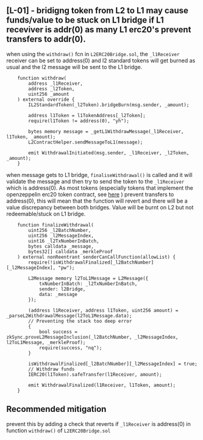 ## [L-01] - bridigng token from L2 to L1 may cause funds/value to be stuck on L1 bridge if L1 receviver is addr(0) as many L1 erc20's prevent transfers to addr(0). 

when using the `withdraw()` fcn in `L2ERC20Bridge.sol`, the `_l1Receiver` receiver can be set to address(0) and l2 standard tokens will get burned as usual and the l2 message will be sent to the L1 bridge. 
```
    function withdraw(
        address _l1Receiver,
        address _l2Token,
        uint256 _amount
    ) external override {
        IL2StandardToken(_l2Token).bridgeBurn(msg.sender, _amount);

        address l1Token = l1TokenAddress[_l2Token];
        require(l1Token != address(0), "yh");

        bytes memory message = _getL1WithdrawMessage(_l1Receiver, l1Token, _amount);
        L2ContractHelper.sendMessageToL1(message);

        emit WithdrawalInitiated(msg.sender, _l1Receiver, _l2Token, _amount);
    }
```

when message gets to L1 bridge, `finaliseWithdrawal()` is called and it will validate the message and then try to send the token to the `_l1Receiver` which is address(0). As most tokens (especially tokens that implement the openzeppelin erc20 token contract, see [here](https://github.com/OpenZeppelin/openzeppelin-contracts/blob/793d92a3331538d126033cbacb1ee5b8a7d95adc/contracts/token/ERC20/ERC20.sol#L171) ) prevent transfers to address(0), this will mean that the function will revert and there will be a value discrepancy between both bridges. Value will be burnt on L2 but not redeemable/stuck on L1 bridge. 
```
    function finalizeWithdrawal(
        uint256 _l2BatchNumber,
        uint256 _l2MessageIndex,
        uint16 _l2TxNumberInBatch,
        bytes calldata _message,
        bytes32[] calldata _merkleProof
    ) external nonReentrant senderCanCallFunction(allowList) {
        require(!isWithdrawalFinalized[_l2BatchNumber][_l2MessageIndex], "pw");

        L2Message memory l2ToL1Message = L2Message({
            txNumberInBatch: _l2TxNumberInBatch,
            sender: l2Bridge,
            data: _message
        });

        (address l1Receiver, address l1Token, uint256 amount) = _parseL2WithdrawalMessage(l2ToL1Message.data);
        // Preventing the stack too deep error
        {
            bool success = zkSync.proveL2MessageInclusion(_l2BatchNumber, _l2MessageIndex, l2ToL1Message, _merkleProof);
            require(success, "nq");
        }

        isWithdrawalFinalized[_l2BatchNumber][_l2MessageIndex] = true;
        // Withdraw funds
        IERC20(l1Token).safeTransfer(l1Receiver, amount);

        emit WithdrawalFinalized(l1Receiver, l1Token, amount);
    }
```

## Recommended mitigation
prevent this by adding a check that reverts if `_l1Receiver` is address(0) in function `withdraw()` of `L2ERC20Bridge.sol`
